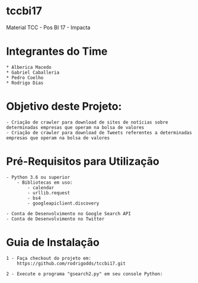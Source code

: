 # tccbi17
Material TCC - Pos BI 17 - Impacta

# Integrantes do Time
	* Alberica Macedo
	* Gabriel Caballeria
	* Pedro Coelho
	* Rodrigo Dias

# Objetivo deste Projeto:
	- Criação de crawler para download de sites de notícias sobre determinadas empresas que operam na bolsa de valores
	- Criação de crawler para download de Tweets referentes a determinadas empresas que operam na bolsa de valores

# Pré-Requisitos para Utilização
	- Python 3.6 ou superior
		- Bibliotecas em uso:
			- calendar
			- urllib.request
			- bs4
			- googleapiclient.discovery
			
	- Conta de Desenvolvimento no Google Search API
	- Conta de Desenvolvimento no Twitter
	
# Guia de Instalação
	1 - Faça checkout do projeto em:
		https://github.com/rodrigodds/tccbi17.git
		
	2 - Execute o programa "gsearch2.py" em seu console Python:
			